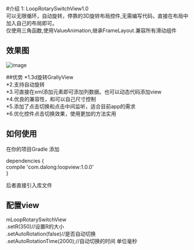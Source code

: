 #介绍
1: LoopRotarySwitchView1.0<br />
可以无限循环，自动旋转，停靠的3D旋转布局控件,无需编写代码，直接在布局中加入自己的布局即可。<br />
仅使用三角函数,使用ValueAnimation,继承FrameLayout.兼容所有滑动组件

## 效果图
![image](https://github.com/dalong982242260/LoopRotarySwitch/blob/master/img/dalong.gif)

##优势
*1.3d旋转GrallyView<br />
*2.支持自动旋转<br />
*3.可直接在xml添加元素即可添加列数据。也可以动态代码添加view<br />
*4.优良的兼容性，和可以自己尺寸控制<br />
*5.添加了点击切换和点击中间监听，适合目前app的需求<br />
*6.优化控件点击切换效果，使用更加的方法实用<br />

## 如何使用


在你的项目Gradle 添加

dependencies {<br />
     compile 'com.dalong:loopview:1.0.0'<br />
}<br />

后者直接引入库文件<br />
 
 
## 配置view 
   mLoopRotarySwitchView<br />
                  .setR(350)//设置R的大小<br />
                  .setAutoRotation(false)//是否自动切换<br />
                  .setAutoRotationTime(2000);//自动切换的时间  单位毫秒  <br />     
 
 
 
